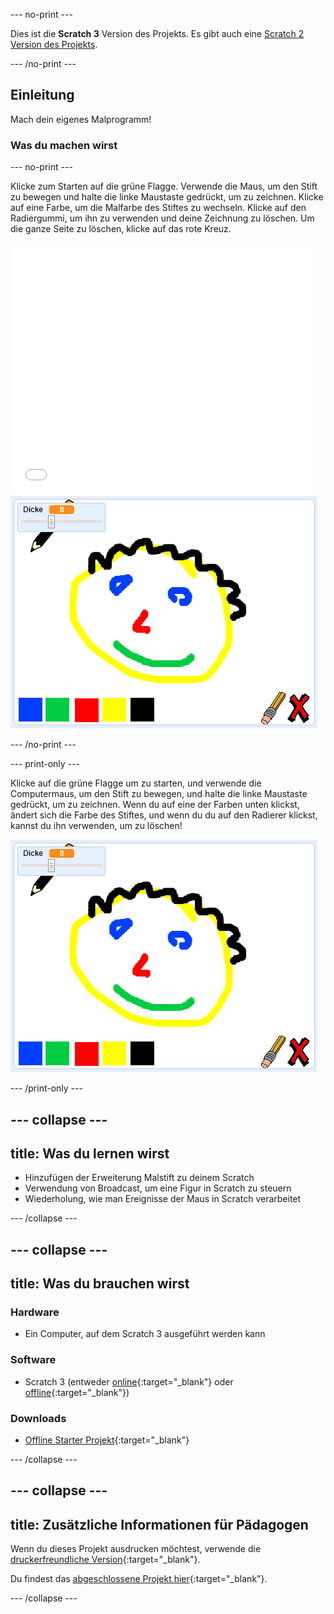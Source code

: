 \--- no-print \---

Dies ist die **Scratch 3** Version des Projekts. Es gibt auch eine [Scratch 2 Version des Projekts](https://projects.raspberrypi.org/en/projects/paint-box-scratch2).

\--- /no-print \---

## Einleitung

Mach dein eigenes Malprogramm!

### Was du machen wirst

\--- no-print \---

Klicke zum Starten auf die grüne Flagge. Verwende die Maus, um den Stift zu bewegen und halte die linke Maustaste gedrückt, um zu zeichnen. Klicke auf eine Farbe, um die Malfarbe des Stiftes zu wechseln. Klicke auf den Radiergummi, um ihn zu verwenden und deine Zeichnung zu löschen. Um die ganze Seite zu löschen, klicke auf das rote Kreuz.

<div class="scratch-preview">
  <iframe allowtransparency="true" width="485" height="402" src="//scratch.mit.edu/projects/embed/267243161/?autostart=false" frameborder="0" scrolling="no"></iframe>
  <img src="images/showcase.png">
</div>

\--- /no-print \---

\--- print-only \---

Klicke auf die grüne Flagge um zu starten, und verwende die Computermaus, um den Stift zu bewegen, und halte die linke Maustaste gedrückt, um zu zeichnen. Wenn du auf eine der Farben unten klickst, ändert sich die Farbe des Stiftes, und wenn du du auf den Radierer klickst, kannst du ihn verwenden, um zu löschen!

![Vorschau](images/showcase.png)

\--- /print-only \---

## \--- collapse \---

## title: Was du lernen wirst

+ Hinzufügen der Erweiterung Malstift zu deinem Scratch
+ Verwendung von Broadcast, um eine Figur in Scratch zu steuern
+ Wiederholung, wie man Ereignisse der Maus in Scratch verarbeitet

\--- /collapse \---

## \--- collapse \---

## title: Was du brauchen wirst

### Hardware

+ Ein Computer, auf dem Scratch 3 ausgeführt werden kann

### Software

+ Scratch 3 (entweder [online](http://rpf.io/scratchon){:target="_blank"} oder [offline](http://rpf.io/scratchoff){:target="_blank"})

### Downloads

+ [Offline Starter Projekt](http://rpf.io/p/en/paint-box-go){:target="_blank"}

\--- /collapse \---

## \--- collapse \---

## title: Zusätzliche Informationen für Pädagogen

Wenn du dieses Projekt ausdrucken möchtest, verwende die [druckerfreundliche Version](https://projects.raspberrypi.org/en/projects/paint-box/print){:target="_blank"}.

Du findest das [abgeschlossene Projekt hier](http://rpf.io/p/en/paint-box-get){:target="_blank"}.

\--- /collapse \---